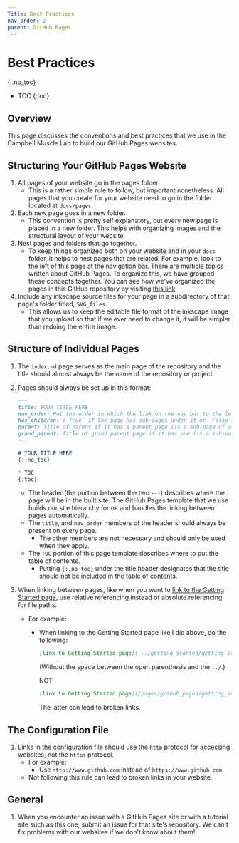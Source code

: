 ```yaml
---
Title: Best Practices
nav_order: 2
parent: GitHub Pages
---
```


# Best Practices
{:.no_toc}

* TOC
{:toc}

## Overview

This page discusses the conventions and best practices that we use in the Campbell Muscle Lab to build our GitHub Pages websites.

## Structuring Your GitHub Pages Website

1. All pages of your website go in the pages folder.
    + This is a rather simple rule to follow, but important nonetheless. All pages that you create for your website need to go in the folder located at `docs/pages`.
2. Each new page goes in a new folder.
    + This convention is pretty self explanatory, but every new page is placed in a new folder. This helps with organizing images and the structural layout of your website.
3. Nest pages and folders that go together.
    + To keep things organized both on your website and in your `docs` folder, it helps to nest pages that are related. For example, look to the left of this page at the navigation bar. There are multiple topics written about GitHub Pages. To organize this, we have grouped these concepts together. You can see how we've organized the pages in this GitHub repository by visiting [this link](https://github.com/Campbell-Muscle-Lab/howtos_GitHub/tree/master/docs/pages/github_pages).
4. Include any inkscape source files for your page in a subdirectory of that page's folder titled, `SVG_files`.
    + This allows us to keep the editable file format of the inkscape image that you upload so that if we ever need to change it, it will be simpler than redoing the entire image.

## Structure of Individual Pages

1. The `index.md` page serves as the main page of the repository and the title should almost always be the name of the repository or project.
2. Pages should always be set up in this format:

    ```md
    ---
    title: YOUR TITLE HERE
    nav_order: Put the order in which the link on the nav bar to the left should appear here
    has_children: (`True` if the page has sub-pages under it or `False` if this page does not)
    parent: Title of Parent if it has a parent page (is a sub-page of another page)
    grand_parent: Title of grand parent page if it has one (is a sub-page of a sub-page)
    ---

    # YOUR TITLE HERE
    {:.no_toc}

    * TOC
    {:toc}
    ```

      + The header (the portion between the two `---`) describes where the page will be in the built site. The GitHub Pages template that we use builds our site hierarchy for us and handles the linking between pages automatically.
      + The `title`, and `nav_order` members of the header should always be present on every page.
          + The other members are not necessary and should only be used when they apply.
      + The `TOC` portion of this page template describes where to put the table of contents.
          + Putting `{:.no_toc}` under the title header designates that the title should not be included in the table of contents. 
3. When linking between pages, like when you want to [link to the Getting Started page](../getting_started/getting_started.md), use relative referencing instead of absolute referencing for file paths.
    + For example:
        + When linking to the Getting Started page like I did above, do the following:
            ```md
            [link to Getting Started page]( ../getting_started/getting_started.md)
            ```
            (Without the space between the open parenthesis and the `../`.)

            NOT

            ```md
            [link to Getting Started page](/pages/github_pages/getting_started/getting_started.md)
            ```

            The latter can lead to broken links.

## The Configuration File

1. Links in the configuration file should use the `http` protocol for accessing websites, not the `https` protocol.
    + For example:
        + Use `http://www.github.com` instead of `https://www.github.com`.
    + Not following this rule can lead to broken links in your website.

## General

1. When you encounter an issue with a GitHub Pages site or with a tutorial site such as this one, submit an issue for that site's repository. We can't fix problems with our websites if we don't know about them!